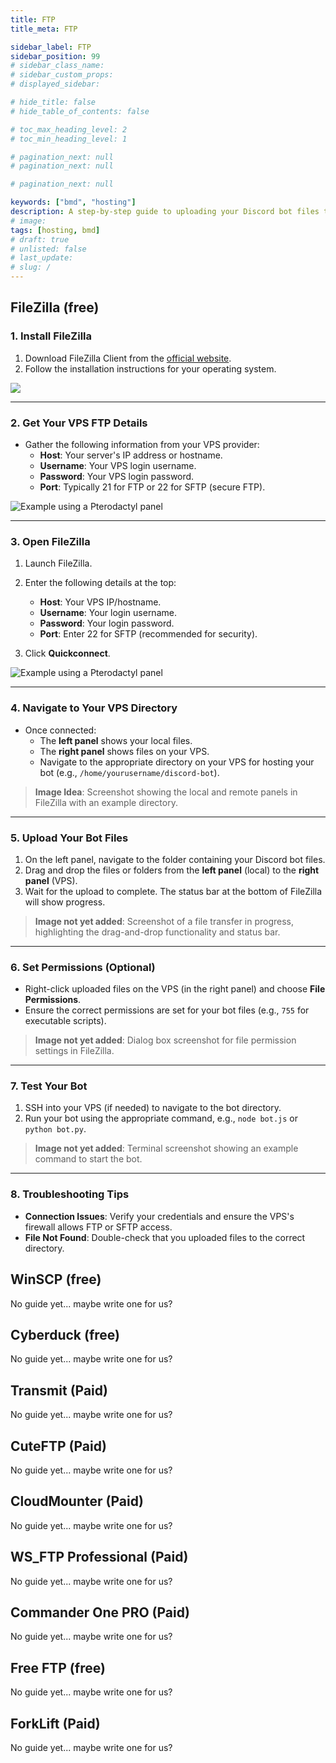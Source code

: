 ```yaml
---
title: FTP
title_meta: FTP

sidebar_label: FTP
sidebar_position: 99
# sidebar_class_name:
# sidebar_custom_props: 
# displayed_sidebar:

# hide_title: false
# hide_table_of_contents: false

# toc_max_heading_level: 2
# toc_min_heading_level: 1

# pagination_next: null
# pagination_next: null

# pagination_next: null

keywords: ["bmd", "hosting"]
description: A step-by-step guide to uploading your Discord bot files to your VPS host using FTP
# image: 
tags: [hosting, bmd]
# draft: true
# unlisted: false
# last_update: 
# slug: /
---
```


## FileZilla (free)

### 1. Install FileZilla
1. Download FileZilla Client from the [official website](https://filezilla-project.org/).
2. Follow the installation instructions for your operating system.

![](/Screenshots/FileZillaDownloadPage.png)

---

### 2. Get Your VPS FTP Details
- Gather the following information from your VPS provider:
  - **Host**: Your server's IP address or hostname.
  - **Username**: Your VPS login username.
  - **Password**: Your VPS login password.
  - **Port**: Typically 21 for FTP or 22 for SFTP (secure FTP).

![Example using a Pterodactyl panel](/Screenshots/FTPMenu.png)

---

### 3. Open FileZilla
1. Launch FileZilla.
2. Enter the following details at the top:
   - **Host**: Your VPS IP/hostname.
   - **Username**: Your login username.
   - **Password**: Your login password.
   - **Port**: Enter 22 for SFTP (recommended for security).

3. Click **Quickconnect**.

![Example using a Pterodactyl panel](/Screenshots/FileZilllaInterface.png)


---

### 4. Navigate to Your VPS Directory
- Once connected:
  - The **left panel** shows your local files.
  - The **right panel** shows files on your VPS.
  - Navigate to the appropriate directory on your VPS for hosting your bot (e.g., `/home/yourusername/discord-bot`).

> **Image Idea**: Screenshot showing the local and remote panels in FileZilla with an example directory.

---

### 5. Upload Your Bot Files
1. On the left panel, navigate to the folder containing your Discord bot files.
2. Drag and drop the files or folders from the **left panel** (local) to the **right panel** (VPS).
3. Wait for the upload to complete. The status bar at the bottom of FileZilla will show progress.

> **Image not yet added**: Screenshot of a file transfer in progress, highlighting the drag-and-drop functionality and status bar.

---

### 6. Set Permissions (Optional)
- Right-click uploaded files on the VPS (in the right panel) and choose **File Permissions**.
- Ensure the correct permissions are set for your bot files (e.g., `755` for executable scripts).

> **Image not yet added**: Dialog box screenshot for file permission settings in FileZilla.

---

### 7. Test Your Bot
1. SSH into your VPS (if needed) to navigate to the bot directory.
2. Run your bot using the appropriate command, e.g., `node bot.js` or `python bot.py`.

> **Image not yet added**: Terminal screenshot showing an example command to start the bot.

---

### 8. Troubleshooting Tips
- **Connection Issues**: Verify your credentials and ensure the VPS's firewall allows FTP or SFTP access.
- **File Not Found**: Double-check that you uploaded files to the correct directory.

## WinSCP (free)
No guide yet... maybe write one for us?
## Cyberduck (free)
No guide yet... maybe write one for us?
## Transmit (Paid)
No guide yet... maybe write one for us?
## CuteFTP (Paid)
No guide yet... maybe write one for us?
## CloudMounter (Paid)
No guide yet... maybe write one for us?
## WS_FTP Professional (Paid)
No guide yet... maybe write one for us?
## Commander One PRO (Paid)
No guide yet... maybe write one for us?
## Free FTP (free)
No guide yet... maybe write one for us?
## ForkLift (Paid)
No guide yet... maybe write one for us?